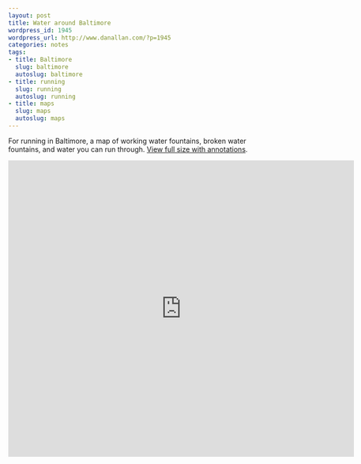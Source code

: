 ```yaml
---
layout: post
title: Water around Baltimore
wordpress_id: 1945
wordpress_url: http://www.danallan.com/?p=1945
categories: notes
tags:
- title: Baltimore
  slug: baltimore
  autoslug: baltimore
- title: running
  slug: running
  autoslug: running
- title: maps
  slug: maps
  autoslug: maps
---
```

For running in Baltimore, a map of working water fountains, broken water fountains, and water you can run through. [View full size with annotations](https://maps.google.com/maps/ms?ie=UTF8&hl=en&oe=UTF8&msa=0&msid=210992293621402849122.0004c69f3e4a149fe43f7&ll=39.296688,-76.619945&spn=0.045342,0.037068&t=m&source=embed).

<iframe width="700" height="600" frameborder="0" scrolling="no" marginheight="0" marginwidth="0" src="https://maps.google.com/maps/ms?ie=UTF8&amp;hl=en&amp;oe=UTF8&amp;msa=0&amp;msid=210992293621402849122.0004c69f3e4a149fe43f7&amp;ll=39.296688,-76.619945&amp;spn=0.045342,0.037068&amp;t=m&amp;output=embed"></iframe>
